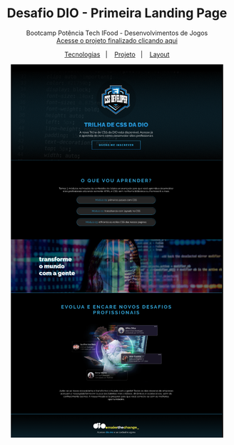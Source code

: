 <h1 align="center"> Desafio DIO - Primeira Landing Page  </h1>
<p align="center"> Bootcamp Potência Tech IFood - Desenvolvimentos de Jogos <br/>
<a href="http://127.0.0.1:5500/index.html">Acesse o projeto finalizado clicando aqui</a>
</p>
<p align="center">
<a href="#-tecnologias">Tecnologias</a>&nbsp;&nbsp;&nbsp;|&nbsp;&nbsp;&nbsp;
<a href="#-projeto">Projeto</a>&nbsp;&nbsp;&nbsp;|&nbsp;&nbsp;&nbsp;
<a href="#-layout">Layout</a>
</p>
<div align="center">
<img src="image/image.png">
</div>




